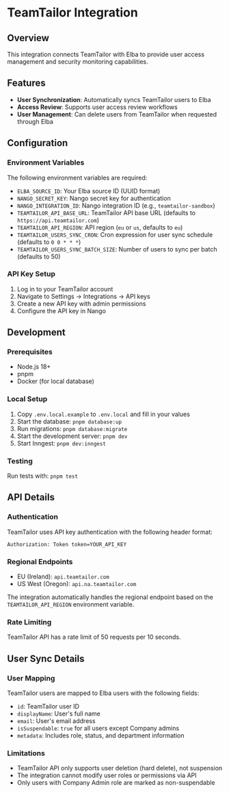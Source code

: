 # TeamTailor Integration

## Overview

This integration connects TeamTailor with Elba to provide user access management and security monitoring capabilities.

## Features

- **User Synchronization**: Automatically syncs TeamTailor users to Elba
- **Access Review**: Supports user access review workflows
- **User Management**: Can delete users from TeamTailor when requested through Elba

## Configuration

### Environment Variables

The following environment variables are required:

- `ELBA_SOURCE_ID`: Your Elba source ID (UUID format)
- `NANGO_SECRET_KEY`: Nango secret key for authentication
- `NANGO_INTEGRATION_ID`: Nango integration ID (e.g., `teamtailor-sandbox`)
- `TEAMTAILOR_API_BASE_URL`: TeamTailor API base URL (defaults to `https://api.teamtailor.com`)
- `TEAMTAILOR_API_REGION`: API region (`eu` or `us`, defaults to `eu`)
- `TEAMTAILOR_USERS_SYNC_CRON`: Cron expression for user sync schedule (defaults to `0 0 * * *`)
- `TEAMTAILOR_USERS_SYNC_BATCH_SIZE`: Number of users to sync per batch (defaults to 50)

### API Key Setup

1. Log in to your TeamTailor account
2. Navigate to Settings → Integrations → API keys
3. Create a new API key with admin permissions
4. Configure the API key in Nango

## Development

### Prerequisites

- Node.js 18+
- pnpm
- Docker (for local database)

### Local Setup

1. Copy `.env.local.example` to `.env.local` and fill in your values
2. Start the database: `pnpm database:up`
3. Run migrations: `pnpm database:migrate`
4. Start the development server: `pnpm dev`
5. Start Inngest: `pnpm dev:inngest`

### Testing

Run tests with: `pnpm test`

## API Details

### Authentication

TeamTailor uses API key authentication with the following header format:

```
Authorization: Token token=YOUR_API_KEY
```

### Regional Endpoints

- EU (Ireland): `api.teamtailor.com`
- US West (Oregon): `api.na.teamtailor.com`

The integration automatically handles the regional endpoint based on the `TEAMTAILOR_API_REGION` environment variable.

### Rate Limiting

TeamTailor API has a rate limit of 50 requests per 10 seconds.

## User Sync Details

### User Mapping

TeamTailor users are mapped to Elba users with the following fields:

- `id`: TeamTailor user ID
- `displayName`: User's full name
- `email`: User's email address
- `isSuspendable`: `true` for all users except Company admins
- `metadata`: Includes role, status, and department information

### Limitations

- TeamTailor API only supports user deletion (hard delete), not suspension
- The integration cannot modify user roles or permissions via API
- Only users with Company Admin role are marked as non-suspendable
